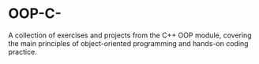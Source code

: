 # OOP-C-
A collection of exercises and projects from the C++ OOP module, covering the main principles of object-oriented programming and hands-on coding practice.
